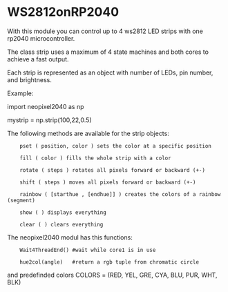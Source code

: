 # WS2812onRP2040

With this module you can control up to 4 ws2812 LED strips with one rp2040 microcontroller.

The class strip uses a maximum of 4 state machines and both cores to achieve a fast output.

Each strip is represented as an object with number of LEDs, pin number, and brightness.

Example:

import neopixel2040 as np

mystrip = np.strip(100,22,0.5)

The following methods are available for the strip objects:

        pset ( position, color ) sets the color at a specific position

        fill ( color ) fills the whole strip with a color

        rotate ( steps ) rotates all pixels forward or backward (+-)

        shift ( steps ) moves all pixels forward or backward (+-)

        rainbow ( [starthue , [endhue]] ) creates the colors of a rainbow (segment)

        show ( ) displays everything

        clear ( ) clears everything

The neopixel2040 modul has this functions:

        Wait4ThreadEnd() #wait while core1 is in use
        
        hue2col(angle)   #return a rgb tuple from chromatic circle
        
and predefinded colors COLORS = (RED, YEL, GRE, CYA, BLU, PUR, WHT, BLK)       
